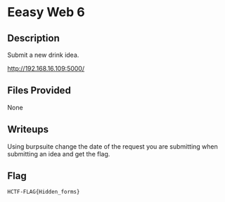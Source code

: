 # Eeasy Web 6

## Description
Submit a new drink idea.

http://192.168.16.109:5000/

## Files Provided
None

## Writeups
Using burpsuite change the date of the request you are submitting when submitting an idea and get the flag.

## Flag
```
HCTF-FLAG{Hidden_forms}
```